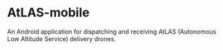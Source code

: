 # AtLAS-mobile
An Android application for dispatching and receiving AtLAS (Autonomous Low Altitude Service) delivery drones.

